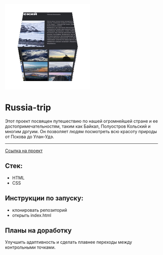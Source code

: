 ![alt text](bloggif_608a884416050.gif)
# Russia-trip
Этот проект посвящен путешествию по нашей огромнейшей стране и ее достопримечательностям, таким как Байкал, Полуостров Кольский и многим дргуим. Он позволяет людям посмотреть всю красоту природы от Пскова до Улан-Удэ.
****

[Ссылка на проект](https://pavelcydep.github.io/Russia-adaptiv-verstka/)

## Стек:
- HTML
- CSS

## Инструкции по запуску:
- клонировать репозиторий
- открыть index.html

## Планы на доработку
Улучшить адаптивность и сделать плавнее переходы между контрольными точками.
